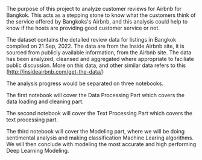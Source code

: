 The purpose of this project to analyze customer reviews for Airbnb for Bangkok. This acts as a stepping stone to know what the customers think of the service offered by Bangkoks's Airbnb, and this analysis could help to know if the hosts are providing good customer service or not. 

The dataset contains the detailed review data for listings in Bangkok compiled on 21 Sep, 2022. The data are from the Inside Airbnb site, it is sourced from publicly available information, from the Airbnb site. The data has been analyzed, cleansed and aggregated where appropriate to faciliate public discussion. More on this data, and other similar data refers to this (http://insideairbnb.com/get-the-data/)

The analysis progress would be separated on three notebooks.

The first notebook will cover the Data Processing Part which covers the data loading and cleaning part. 

The second notebook will cover the Text Processing Part which covers the text processing part. 

The third notebook will cover the Modeling part, where we will be doing sentimental analysis and making classification Machine Learing algorithms. We will then conclude with modeling the most accurate and high performing Deep Learning Modeling.

 
